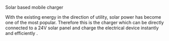Solar based mobile charger

With the existing energy in the direction of utility, solar power has become one of the most popular. Therefore
this is the charger which can be directly connected to a 24V solar panel and charge the electrical device
instantly and efficiently .
